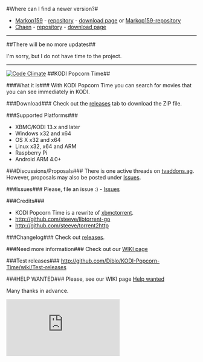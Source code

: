 #Where can I find a newer version?#

* [Markop159](https://github.com/markop159) - [repository](https://github.com/markop159/KODI-Popcorn-Time) - [download page](https://github.com/markop159/KODI-Popcorn-Time/wiki/Download) or [Markop159-repository](https://github.com/markop159/Markop159-repository/tree/master/Releases/plugin.video.kodipopcorntime)
* [Chaen](https://github.com/chaen) - [repository](https://github.com/chaen/KODI-Popcorn-Time/) - [download page](https://github.com/chaen/KODI-Popcorn-Time/releases)

<hr>

##There will be no more updates##

I'm sorry, but I do not have time to the project.

<hr>

[![Code Climate](https://codeclimate.com/github/Diblo/KODI-Popcorn-Time/badges/gpa.svg)](https://codeclimate.com/github/Diblo/KODI-Popcorn-Time)
##KODI Popcorn Time##

###What it is###
With KODI Popcorn Time you can search for movies that you can see immediately in KODI.

###Download###
Check out the [releases](http://github.com/Diblo/KODI-Popcorn-Time/releases) tab to download the ZIP file.

###Supported Platforms###
* XBMC/KODI 13.x and later
* Windows x32 and x64
* OS X x32 and x64
* Linux x32, x64 and ARM
* Raspberry Pi
* Android ARM 4.0+

###Discussions/Proposals###
There is one active threads on [tvaddons.ag](http://forums.tvaddons.ag/threads/32586-KODI-Popcorn-Time?p=271031). However, proposals may also be posted under [Issues](http://github.com/Diblo/KODI-Popcorn-Time/issues).

###Issues###
Please, file an issue :) - [Issues](http://github.com/Diblo/KODI-Popcorn-Time/issues)

###Credits###
* KODI Popcorn Time is a rewrite of [xbmctorrent](http://github.com/steeve/xbmctorrent).
* http://github.com/steeve/libtorrent-go
* http://github.com/steeve/torrent2http

###Changelog###
Check out [releases](http://github.com/Diblo/KODI-Popcorn-Time/releases).

###Need more information###
Check out our [WIKI page](http://github.com/Diblo/KODI-Popcorn-Time/wiki/Welcome-to-the-KODI-Popcorn-Time-wiki!)

###Test releases###
http://github.com/Diblo/KODI-Popcorn-Time/wiki/Test-releases

###HELP WANTED###
Please, see our WIKI page [Help wanted](http://github.com/Diblo/KODI-Popcorn-Time/wiki/Help-wanted)

Many thanks in advance.

[![Analytics](https://ga-beacon.appspot.com/UA-63872919-1/KODI-Popcorn-Time/readme.md)](https://github.com/igrigorik/ga-beacon)
